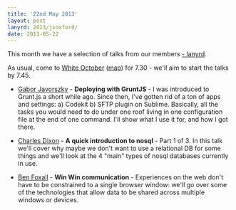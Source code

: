```yaml
---
title: '22nd May 2013'
layout: post
lanyrd: 2013/jsoxford/
date: 2013-05-22
---
```


<p class="lead">This month we have a selection of talks from our members <a href="http://lanyrd.com/2013/jsoxford-may/">- lanyrd</a>.</p>

As usual, come to [White October](http://whiteoctober.co.uk) ([map](https://maps.google.co.uk/maps?daddr=White+October,+The+Gallery,+54+Marston+St,+Oxford+OX4+1LF&hl=en&geocode=CR9NIctTj74FFcuaFQMdEBXt_yGk2w2z4TU66g&gl=GB&t=v&z=16)) for 7.30 - we'll aim to start the talks by 7.45.

* [Gabor Javorszky](https://twitter.com/intent/user?screen_name=javorszky) - <strong>Deploying with GruntJS</strong> - I was introduced to Grunt.js a short while ago. Since then, I've gotten rid of a ton of apps and settings: a) Codekit b) SFTP plugin on Sublime. Basically, all the tasks you would need to do under one roof living in one configuration file at the end of one command. I'll show what I use it for, and how I got there.

* [Charles Dixon](https://twitter.com/intent/user?screen_name=chvck) - <strong>A quick introduction to nosql</strong> - Part 1 of 3.  In this talk we'll cover why maybe we don't want to use a relational DB for some things and we'll look at the 4 "main" types of nosql databases currently in use.

* [Ben Foxall](https://twitter.com/intent/user?screen_name=benjaminbenben) - <strong>Win Win communication</strong> -
  Experiences on the web don't have to be constrained to a single browser window: we'll go over some of the technologies that allow data to be shared across multiple windows or devices.
